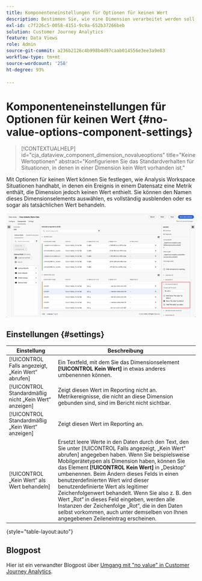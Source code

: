 ```yaml
---
title: Komponenteneinstellungen für Optionen für keinen Wert
description: Bestimmen Sie, wie eine Dimension verarbeitet werden soll, wenn sie leer ist.
exl-id: c7f226c5-0058-4151-9c9a-652b37266beb
solution: Customer Journey Analytics
feature: Data Views
role: Admin
source-git-commit: a236b2126c4b998b4d97caab014556e3ee3a9e83
workflow-type: tm+mt
source-wordcount: '258'
ht-degree: 93%

---
```


# Komponenteneinstellungen für Optionen für keinen Wert {#no-value-options-component-settings}

<!-- markdownlint-disable MD034 -->

>[!CONTEXTUALHELP]
>id="cja_dataview_component_dimension_novalueoptions"
>title="Keine Wertoptionen"
>abstract="Konfigurieren Sie das Standardverhalten für Situationen, in denen in einer Dimension kein Wert vorhanden ist."

<!-- markdownlint-enable MD034 -->


Mit Optionen für keinen Wert können Sie festlegen, wie Analysis Workspace Situationen handhabt, in denen ein Ereignis in einem Datensatz eine Metrik enthält, die Dimension jedoch keinen Wert enthielt. Sie können den Namen dieses Dimensionselements auswählen, es vollständig ausblenden oder es sogar als tatsächlichen Wert behandeln.

![Keine Wertoptionen](../assets/no-value-options.png)

## Einstellungen  {#settings}

| Einstellung | Beschreibung |
| --- | --- |
| [!UICONTROL Falls angezeigt, „Kein Wert“ abrufen] | Ein Textfeld, mit dem Sie das Dimensionselement **[!UICONTROL Kein Wert]** in etwas anderes umbenennen können. |
| [!UICONTROL Standardmäßig nicht „Kein Wert“ anzeigen] | Zeigt diesen Wert im Reporting nicht an. Metrikereignisse, die nicht an diese Dimension gebunden sind, sind im Bericht nicht sichtbar. |
| [!UICONTROL Standardmäßig „Kein Wert“ anzeigen] | Zeigt diesen Wert im Reporting an. |
| [!UICONTROL „Kein Wert“ als Wert behandeln] | Ersetzt leere Werte in den Daten durch den Text, den Sie unter [!UICONTROL Falls angezeigt, „Kein Wert“ abrufen] angegeben haben. Wenn Sie beispielsweise Mobilgerätetypen als Dimension haben, können Sie das Element **[!UICONTROL Kein Wert]** in „Desktop“ umbenennen. Beim Ändern dieses Felds in einen benutzerdefinierten Wert wird dieser benutzerdefinierte Wert als legitimer Zeichenfolgenwert behandelt. Wenn Sie also z. B. den Wert „Rot“ in dieses Feld eingeben, werden alle Instanzen der Zeichenfolge „Rot“, die in den Daten selbst vorkommen, auch unter demselben von Ihnen angegebenen Zeileneintrag erscheinen. |

{style="table-layout:auto"}

## Blogpost

Hier ist ein verwandter Blogpost über [Umgang mit &quot;no value&quot; in Customer Journey Analytics](https://experienceleaguecommunities.adobe.com/t5/adobe-analytics-blogs/handling-quot-no-value-quot-in-customer-journey-analytics/ba-p/597339).
